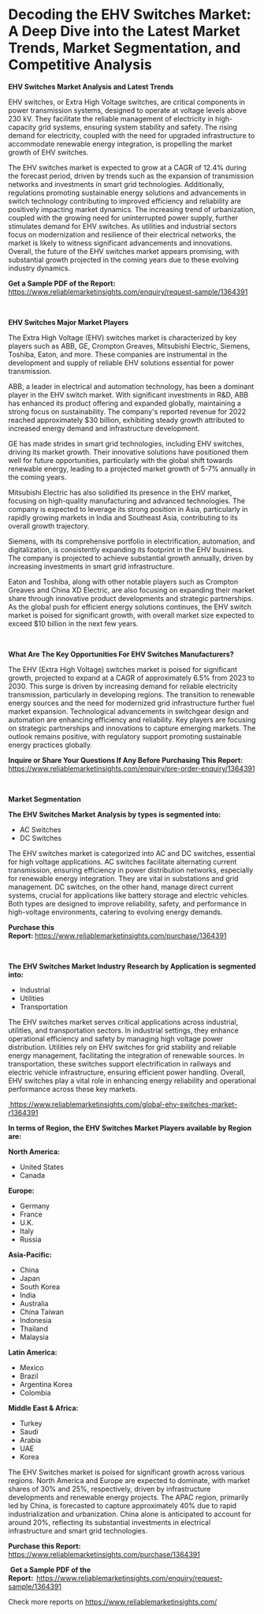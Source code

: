 <p><h1>Decoding the EHV Switches Market: A Deep Dive into the Latest Market Trends, Market Segmentation, and Competitive Analysis</h1></p><p><strong>EHV Switches Market Analysis and Latest Trends</strong></p>
<p><p>EHV switches, or Extra High Voltage switches, are critical components in power transmission systems, designed to operate at voltage levels above 230 kV. They facilitate the reliable management of electricity in high-capacity grid systems, ensuring system stability and safety. The rising demand for electricity, coupled with the need for upgraded infrastructure to accommodate renewable energy integration, is propelling the market growth of EHV switches.</p><p>The EHV switches market is expected to grow at a CAGR of 12.4% during the forecast period, driven by trends such as the expansion of transmission networks and investments in smart grid technologies. Additionally, regulations promoting sustainable energy solutions and advancements in switch technology contributing to improved efficiency and reliability are positively impacting market dynamics. The increasing trend of urbanization, coupled with the growing need for uninterrupted power supply, further stimulates demand for EHV switches. As utilities and industrial sectors focus on modernization and resilience of their electrical networks, the market is likely to witness significant advancements and innovations. Overall, the future of the EHV switches market appears promising, with substantial growth projected in the coming years due to these evolving industry dynamics.</p></p>
<p><strong>Get a Sample PDF of the Report:&nbsp;</strong> <a href="https://www.reliablemarketinsights.com/enquiry/request-sample/1364391?utm_campaign=2143&utm_medium=2&utm_source=Github&utm_content=ia&utm_term=14022025&utm_id=ehv-switches">https://www.reliablemarketinsights.com/enquiry/request-sample/1364391</a></p>
<p>&nbsp;</p>
<p><strong>EHV Switches Major Market Players</strong></p>
<p><p>The Extra High Voltage (EHV) switches market is characterized by key players such as ABB, GE, Crompton Greaves, Mitsubishi Electric, Siemens, Toshiba, Eaton, and more. These companies are instrumental in the development and supply of reliable EHV solutions essential for power transmission.</p><p>ABB, a leader in electrical and automation technology, has been a dominant player in the EHV switch market. With significant investments in R&D, ABB has enhanced its product offering and expanded globally, maintaining a strong focus on sustainability. The company's reported revenue for 2022 reached approximately $30 billion, exhibiting steady growth attributed to increased energy demand and infrastructure development.</p><p>GE has made strides in smart grid technologies, including EHV switches, driving its market growth. Their innovative solutions have positioned them well for future opportunities, particularly with the global shift towards renewable energy, leading to a projected market growth of 5-7% annually in the coming years.</p><p>Mitsubishi Electric has also solidified its presence in the EHV market, focusing on high-quality manufacturing and advanced technologies. The company is expected to leverage its strong position in Asia, particularly in rapidly growing markets in India and Southeast Asia, contributing to its overall growth trajectory.</p><p>Siemens, with its comprehensive portfolio in electrification, automation, and digitalization, is consistently expanding its footprint in the EHV business. The company is projected to achieve substantial growth annually, driven by increasing investments in smart grid infrastructure.</p><p>Eaton and Toshiba, along with other notable players such as Crompton Greaves and China XD Electric, are also focusing on expanding their market share through innovative product developments and strategic partnerships. As the global push for efficient energy solutions continues, the EHV switch market is poised for significant growth, with overall market size expected to exceed $10 billion in the next few years.</p></p>
<p>&nbsp;</p>
<p><strong>What Are The Key Opportunities For EHV Switches Manufacturers?</strong></p>
<p><p>The EHV (Extra High Voltage) switches market is poised for significant growth, projected to expand at a CAGR of approximately 6.5% from 2023 to 2030. This surge is driven by increasing demand for reliable electricity transmission, particularly in developing regions. The transition to renewable energy sources and the need for modernized grid infrastructure further fuel market expansion. Technological advancements in switchgear design and automation are enhancing efficiency and reliability. Key players are focusing on strategic partnerships and innovations to capture emerging markets. The outlook remains positive, with regulatory support promoting sustainable energy practices globally.</p></p>
<p><strong>Inquire or Share Your Questions If Any Before Purchasing This Report:</strong> <a href="https://www.reliablemarketinsights.com/enquiry/pre-order-enquiry/1364391?utm_campaign=2143&utm_medium=2&utm_source=Github&utm_content=ia&utm_term=14022025&utm_id=ehv-switches">https://www.reliablemarketinsights.com/enquiry/pre-order-enquiry/1364391</a></p>
<p>&nbsp;</p>
<p><strong>Market Segmentation</strong></p>
<p><strong>The EHV Switches Market Analysis by types is segmented into:</strong></p>
<p><ul><li>AC Switches</li><li>DC Switches</li></ul></p>
<p><p>The EHV switches market is categorized into AC and DC switches, essential for high voltage applications. AC switches facilitate alternating current transmission, ensuring efficiency in power distribution networks, especially for renewable energy integration. They are vital in substations and grid management. DC switches, on the other hand, manage direct current systems, crucial for applications like battery storage and electric vehicles. Both types are designed to improve reliability, safety, and performance in high-voltage environments, catering to evolving energy demands.</p></p>
<p><strong>Purchase this Report:&nbsp;</strong><a href="https://www.reliablemarketinsights.com/purchase/1364391?utm_campaign=2143&utm_medium=2&utm_source=Github&utm_content=ia&utm_term=14022025&utm_id=ehv-switches">https://www.reliablemarketinsights.com/purchase/1364391</a></p>
<p>&nbsp;</p>
<p><strong>The EHV Switches Market Industry Research by Application is segmented into:</strong></p>
<p><ul><li>Industrial</li><li>Utilities</li><li>Transportation</li></ul></p>
<p><p>The EHV switches market serves critical applications across industrial, utilities, and transportation sectors. In industrial settings, they enhance operational efficiency and safety by managing high voltage power distribution. Utilities rely on EHV switches for grid stability and reliable energy management, facilitating the integration of renewable sources. In transportation, these switches support electrification in railways and electric vehicle infrastructure, ensuring efficient power handling. Overall, EHV switches play a vital role in enhancing energy reliability and operational performance across these key markets.</p></p>
<p><a href="https://www.reliablemarketinsights.com/global-ehv-switches-market-r1364391?utm_campaign=2143&utm_medium=2&utm_source=Github&utm_content=ia&utm_term=14022025&utm_id=ehv-switches">&nbsp;https://www.reliablemarketinsights.com/global-ehv-switches-market-r1364391</a></p>
<p><strong>In terms of Region, the EHV Switches Market Players available by Region are:</strong></p>
<p>
    <p> <strong> North America: </strong>
        <ul>
            <li>United States</li>
            <li>Canada</li>
        </ul>
        </p> 
    <p> <strong> Europe: </strong>
        <ul>
            <li>Germany</li>
            <li>France</li>
            <li>U.K.</li>
            <li>Italy</li>
            <li>Russia</li>
        </ul>
        </p> 
    <p> <strong> Asia-Pacific: </strong>
        <ul>
            <li>China</li>
            <li>Japan</li>
            <li>South Korea</li>
            <li>India</li>
            <li>Australia</li>
            <li>China Taiwan</li>
            <li>Indonesia</li>
            <li>Thailand</li>
            <li>Malaysia</li>
        </ul>
        </p> 
    <p> <strong> Latin America: </strong>
        <ul>
            <li>Mexico</li>
            <li>Brazil</li>
            <li>Argentina Korea</li>
            <li>Colombia</li>
        </ul>
        </p> 
    <p> <strong> Middle East & Africa: </strong>
        <ul>
            <li>Turkey</li>
            <li>Saudi</li>
            <li>Arabia</li>
            <li>UAE</li>
            <li>Korea</li>
        </ul>
    </p>
    </p>
<p><p>The EHV Switches market is poised for significant growth across various regions. North America and Europe are expected to dominate, with market shares of 30% and 25%, respectively, driven by infrastructure developments and renewable energy projects. The APAC region, primarily led by China, is forecasted to capture approximately 40% due to rapid industrialization and urbanization. China alone is anticipated to account for around 20%, reflecting its substantial investments in electrical infrastructure and smart grid technologies.</p></p>
<p><strong>Purchase this Report: </strong><a href="https://www.reliablemarketinsights.com/purchase/1364391?utm_campaign=2143&utm_medium=2&utm_source=Github&utm_content=ia&utm_term=14022025&utm_id=ehv-switches">https://www.reliablemarketinsights.com/purchase/1364391</a></p>
<p>&nbsp;<strong>Get a Sample PDF of the Report:&nbsp;&nbsp;</strong><a href="https://www.reliablemarketinsights.com/enquiry/request-sample/1364391?utm_campaign=2143&utm_medium=2&utm_source=Github&utm_content=ia&utm_term=14022025&utm_id=ehv-switches">https://www.reliablemarketinsights.com/enquiry/request-sample/1364391</a></p>
<p><strong></strong></p>
<p>Check more reports on <a href="https://www.reliablemarketinsights.com/?utm_campaign=2143&utm_medium=2&utm_source=Github&utm_content=ia&utm_term=14022025&utm_id=ehv-switches">https://www.reliablemarketinsights.com/</a></p>